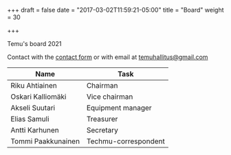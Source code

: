 +++
draft = false
date = "2017-03-02T11:59:21-05:00"
title = "Board"
weight = 30

+++

Temu's board 2021

Contact with the [contact form](#contact) or with email at temuhallitus@gmail.com

| Name               | Task                 |
| ------------------ | -------------------- |
| Riku Ahtiainen     | Chairman             |
| Oskari Kalliomäki  | Vice chairman        |
| Akseli Suutari     | Equipment manager    |
| Elias Samuli       | Treasurer            |
| Antti Karhunen     | Secretary            |
| Tommi Paakkunainen | Techmu-correspondent |
